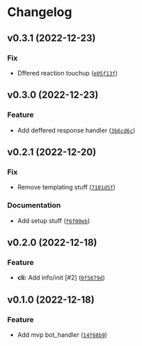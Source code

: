 # Changelog

<!--next-version-placeholder-->

## v0.3.1 (2022-12-23)
### Fix
* Dffered reaction touchup ([`e05f13f`](https://github.com/beverts312/discord-sls/commit/e05f13f91323f859d02d38f4bd73e4d43bd414e4))

## v0.3.0 (2022-12-23)
### Feature
* Add deffered response handler ([`3b6cd6c`](https://github.com/beverts312/discord-sls/commit/3b6cd6cc8ae2364ac5e4528a7db62e8bcc6cd1b7))

## v0.2.1 (2022-12-20)
### Fix
* Remove templating stuff ([`7101d5f`](https://github.com/beverts312/discord-sls/commit/7101d5ff7b8cbf334b6ee58dab3a1b9124f3298e))

### Documentation
* Add setup stuff ([`f6f00eb`](https://github.com/beverts312/discord-sls/commit/f6f00eb2ecde0f3db8d3d48b008c26b8755e8ab5))

## v0.2.0 (2022-12-18)
### Feature
* **cli:** Add info/init [#2] ([`0f5879d`](https://github.com/beverts312/discord-sls/commit/0f5879d8012a02309a71af5a3cc47f5ad6db9baa))

## v0.1.0 (2022-12-18)
### Feature
* Add mvp bot_handler ([`14f68b9`](https://github.com/beverts312/discord-sls/commit/14f68b9977dc655f88f9a79651f076d12bfd44d9))
